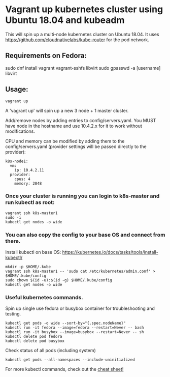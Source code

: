# Vagrant up kubernetes cluster using Ubuntu 18.04 and kubeadm
This will spin up a multi-node kubernetes cluster on Ubuntu 18.04.
It uses https://github.com/cloudnativelabs/kube-router for the pod network.

## Requirements on Fedora:
sudo dnf install vagrant vagrant-sshfs libvirt
sudo gpasswd -a [username] libvirt

## Usage:
```
vagrant up
```
A 'vagrant up' will spin up a new 3 node + 1 master cluster.

Add/remove nodes by adding entries to config/servers.yaml. You MUST have node in the hostname and use 10.4.2.x for it to work without modifications.

CPU and memory can be modified by adding them to the config/servers.yaml (provider settings will be passed directly to the provider):
```
k8s-node1:
  vm:
    ip: 10.4.2.11
  provider:
    cpus: 4
    memory: 2048
```

### Once your cluster is running you can login to k8s-master and run kubectl as root:
```
vagrant ssh k8s-master1
sudo -i
kubectl get nodes -o wide
```

### You can also copy the config to your base OS and connect from there.
Install kubectl on base OS: https://kubernetes.io/docs/tasks/tools/install-kubectl/
```
mkdir -p $HOME/.kube
vagrant ssh k8s-master1 -- 'sudo cat /etc/kubernetes/admin.conf' > $HOME/.kube/config
sudo chown $(id -u):$(id -g) $HOME/.kube/config
kubectl get nodes -o wide
```

### Useful kubernetes commands.
Spin up single use fedora or busybox container for troubleshooting and testing.
```
kubectl get pods -o wide --sort-by="{.spec.nodeName}"
kubectl run -it fedora --image=fedora --restart=Never -- bash
kubectl run -it busybox --image=busybox --restart=Never -- sh
kubectl delete pod fedora
kubectl delete pod busybox
```

Check status of all pods (including system)
```
kubectl get pods --all-namespaces --include-uninitialized
```

For more kubectl commands, check out the [cheat sheet!](https://kubernetes.io/docs/reference/kubectl/cheatsheet/)
